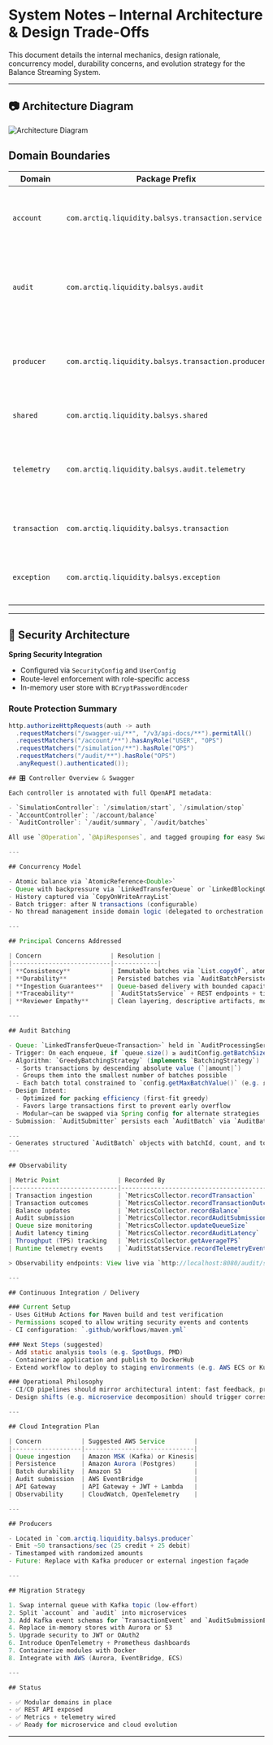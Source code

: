 # System Notes – Internal Architecture & Design Trade-Offs

This document details the internal mechanics, design rationale, concurrency model, durability concerns, and evolution strategy for the Balance Streaming System.

---

## 📷 Architecture Diagram

![Architecture Diagram](system-architecture.png)

## Domain Boundaries

| Domain      | Package Prefix                                      | Notes                                                                  |
|-------------|-----------------------------------------------------|------------------------------------------------------------------------|
| `account`   | `com.arctiq.liquidity.balsys.transaction.service`   | Applies transactions and computes running balance                      |
| `audit`     | `com.arctiq.liquidity.balsys.audit`                 | Forms and persists audit batches via pluggable batching strategies     |
| `producer`  | `com.arctiq.liquidity.balsys.transaction.producer`  | Streams credit/debit transactions via orchestrated simulation loops    |
| `shared`    | `com.arctiq.liquidity.balsys.shared`                | Common domain utilities                                                |
| `telemetry` | `com.arctiq.liquidity.balsys.audit.telemetry`       | Runtime metrics, audit stats, transaction outcomes, and latency charts |
| `transaction`| `com.arctiq.liquidity.balsys.transaction`          | Domain model, validation, records                                      |
| `exception` | `com.arctiq.liquidity.balsys.exception`             | Global mappers and safe exception handling                             |

---

## 🔐 Security Architecture

**Spring Security Integration**
- Configured via `SecurityConfig` and `UserConfig`
- Route-level enforcement with role-specific access
- In-memory user store with `BCryptPasswordEncoder`

### Route Protection Summary

```java
http.authorizeHttpRequests(auth -> auth
  .requestMatchers("/swagger-ui/**", "/v3/api-docs/**").permitAll()
  .requestMatchers("/account/**").hasAnyRole("USER", "OPS")
  .requestMatchers("/simulation/**").hasRole("OPS")
  .requestMatchers("/audit/**").hasRole("OPS")
  .anyRequest().authenticated());

## 🎛️ Controller Overview & Swagger

Each controller is annotated with full OpenAPI metadata:

- `SimulationController`: `/simulation/start`, `/simulation/stop`
- `AccountController`: `/account/balance`
- `AuditController`: `/audit/summary`, `/audit/batches`

All use `@Operation`, `@ApiResponses`, and tagged grouping for easy Swagger navigation.

---

## Concurrency Model

- Atomic balance via `AtomicReference<Double>`
- Queue with backpressure via `LinkedTransferQueue` or `LinkedBlockingQueue`
- History captured via `CopyOnWriteArrayList`
- Batch trigger: after N transactions (configurable)
- No thread management inside domain logic (delegated to orchestration service)

---

## Principal Concerns Addressed

| Concern                   | Resolution |
|---------------------------|------------|
| **Consistency**           | Immutable batches via `List.copyOf`, atomic balance updates |
| **Durability**            | Persisted batches via `AuditBatchPersistence`; swappable with Aurora or S3 |
| **Ingestion Guarantees**  | Queue-based delivery with bounded capacity; future Kafka swap |
| **Traceability**          | `AuditStatsService` + REST endpoints + timestamped telemetry |
| **Reviewer Empathy**      | Clean layering, descriptive artifacts, modular naming |

---

## Audit Batching

- Queue: `LinkedTransferQueue<Transaction>` held in `AuditProcessingService` (audit package)  
- Trigger: On each enqueue, if `queue.size() ≥ auditConfig.getBatchSize()` (1 000), start batch formation  
- Algorithm: `GreedyBatchingStrategy` (implements `BatchingStrategy`)
  - Sorts transactions by descending absolute value (`|amount|`)
  - Groups them into the smallest number of batches possible
  - Each batch total constrained to `config.getMaxBatchValue()` (e.g. £1,000,000) 
- Design Intent:
  - Optimized for packing efficiency (first-fit greedy)
  - Favors large transactions first to prevent early overflow
  - Modular—can be swapped via Spring config for alternate strategies
- Submission: `AuditSubmitter` persists each `AuditBatch` via `AuditBatchPersistence` then forwards to external audit via `AuditNotifier`  

---
- Generates structured `AuditBatch` objects with batchId, count, and total
---

## Observability

| Metric Point                | Recorded By                                    |
|-----------------------------|------------------------------------------------|
| Transaction ingestion       | `MetricsCollector.recordTransaction`           |
| Transaction outcomes        | `MetricsCollector.recordTransactionOutcome`    |
| Balance updates             | `MetricsCollector.recordBalance`               |
| Audit submission            | `MetricsCollector.recordAuditSubmission`       |
| Queue size monitoring       | `MetricsCollector.updateQueueSize`             |
| Audit latency timing        | `MetricsCollector.recordAuditLatency`          |
| Throughput (TPS) tracking   | `MetricsCollector.getAverageTPS`               |
| Runtime telemetry events    | `AuditStatsService.recordTelemetryEvent`       |

> Observability endpoints: View live via `http://localhost:8080/audit/summary`

---

## Continuous Integration / Delivery

### Current Setup
- Uses GitHub Actions for Maven build and test verification
- Permissions scoped to allow writing security events and contents
- CI configuration: `.github/workflows/maven.yml`

### Next Steps (suggested)
- Add static analysis tools (e.g. SpotBugs, PMD)
- Containerize application and publish to DockerHub
- Extend workflow to deploy to staging environments (e.g. AWS ECS or Kubernetes)

### Operational Philosophy
- CI/CD pipelines should mirror architectural intent: fast feedback, production parity, and measurable health.
- Design shifts (e.g. microservice decomposition) should trigger corresponding CI/CD evolution.

---

## Cloud Integration Plan

| Concern           | Suggested AWS Service        |
|-------------------|------------------------------|
| Queue ingestion   | Amazon MSK (Kafka) or Kinesis|
| Persistence       | Amazon Aurora (Postgres)     |
| Batch durability  | Amazon S3                    |
| Audit submission  | AWS EventBridge              |
| API Gateway       | API Gateway + JWT + Lambda   |
| Observability     | CloudWatch, OpenTelemetry    |

---

## Producers

- Located in `com.arctiq.liquidity.balsys.producer`
- Emit ~50 transactions/sec (25 credit + 25 debit)
- Timestamped with randomized amounts
- Future: Replace with Kafka producer or external ingestion façade

---

## Migration Strategy

1. Swap internal queue with Kafka topic (low-effort)
2. Split `account` and `audit` into microservices
3. Add Kafka event schemas for `TransactionEvent` and `AuditSubmissionEvent`
4. Replace in-memory stores with Aurora or S3
5. Upgrade security to JWT or OAuth2
6. Introduce OpenTelemetry + Prometheus dashboards
7. Containerize modules with Docker
8. Integrate with AWS (Aurora, EventBridge, ECS)

---

## Status

- ✅ Modular domains in place
- ✅ REST API exposed
- ✅ Metrics + telemetry wired
- ✅ Ready for microservice and cloud evolution
```

---